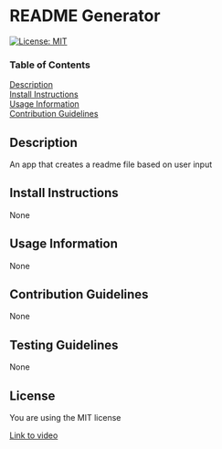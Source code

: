 
# README Generator

[![License: MIT](https://img.shields.io/badge/License-MIT-yellow.svg)](https://opensource.org/licenses/MIT)

### Table of Contents  
[Description](#Description)\
[Install Instructions](#Install-Instructions)\
[Usage Information](#Usage-Information)\
[Contribution Guidelines](#Contribution-Guidelines)


## Description
An app that creates a readme file based on user input


## Install Instructions
None


## Usage Information
None


## Contribution Guidelines
None


## Testing Guidelines
None


## License
You are using the MIT license

[Link to video](https://drive.google.com/file/d/1wAUcjM5td_Q9cLYCliZx-xyC_4kJRTko/view?usp=sharing)
